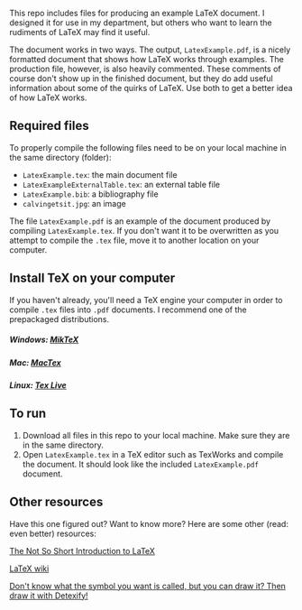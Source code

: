 This repo includes files for producing an example LaTeX document. I designed it for use in my department, but others who want to learn the rudiments of LaTeX may find it useful.

The document works in two ways. The output, `LatexExample.pdf`, is a nicely formatted document that shows how LaTeX works through examples. The production file, however, is also heavily commented. These comments of course don't show up in the finished document, but they do add useful information about some of the quirks of LaTeX. Use both to get a better idea of how LaTeX works.

## Required files

To properly compile the following files need to be on your local machine in the same directory (folder):

* `LatexExample.tex`: the main document file
* `LatexExampleExternalTable.tex`: an external table file
* `LatexExample.bib`: a bibliography file
* `calvingetsit.jpg`: an image

The file `LatexExample.pdf` is an example of the document produced by compiling `LatexExample.tex`. If you don't want it to be overwritten as you attempt to compile the `.tex` file, move it to another location on your computer.

## Install TeX on your computer

If you haven't already, you'll need a TeX engine your computer in order to compile `.tex` files into `.pdf` documents. I recommend one of the prepackaged distributions.

##### Windows: [MikTeX](http://miktex.org/)  
##### Mac: [MacTex](http://www.tug.org/mactex/)  
##### Linux: [Tex Live](http://www.tug.org/texlive/)

## To run

1. Download all files in this repo to your local machine. Make sure they are in the same directory.
2. Open `LatexExample.tex` in a TeX editor such as TexWorks and compile the document. It should look like the included `LatexExample.pdf` document.

## Other resources

Have this one figured out? Want to know more? Here are some other (read: even better) resources:

[The Not So Short Introduction to LaTeX](http://tobi.oetiker.ch/lshort/lshort.pdf)  

[LaTeX wiki](http://en.wikibooks.org/wiki/LaTeX)  

[Don't know what the symbol you want is called, but you can draw it? Then draw it with  Detexify!](http://detexify.kirelabs.org/classify.html)


